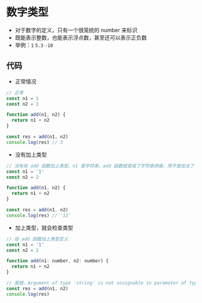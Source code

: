 # 数字类型
- 对于数字的定义，只有一个很笼统的 number 来标识
- 既能表示整数，也能表示浮点数，甚至还可以表示正负数
- 举例：`1` `5.3` `-10`

## 代码
- 正常情况
```javascript
// 正常
const n1 = 1
const n2 = 2

function add(n1, n2) {
  return n1 + n2
}

const res = add(n1, n2)
console.log(res) // 3
```

- 没有加上类型
```javascript
// 没有给 add 函数加上类型，n1 是字符串，add 函数就变成了字符串拼接，而不是加法了
const n1 = '1'
const n2 = 2

function add(n1, n2) {
  return n1 + n2
}

const res = add(n1, n2)
console.log(res) // '12'
```

- 加上类型，就会检查类型
```javascript
// 给 add 函数加上类型定义
const n1 = '1'
const n2 = 2

function add(n1: number, n2: number) {
  return n1 + n2
}

// 报错，Argument of type 'string' is not assignable to parameter of type 'number'.ts(2345)
const res = add(n1, n2)
console.log(res)
```

